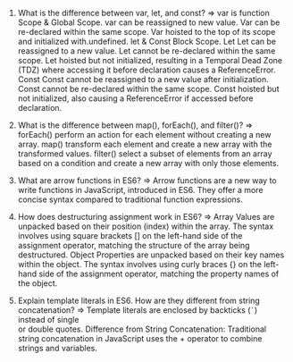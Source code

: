 1) What is the difference between var, let, and const?
=> var is function Scope & Global Scope.
     var can be reassigned to new value.
     Var can be re-declared within the same scope.
     Var hoisted to the top of its scope and initialized with.undefined.
   let & Const Block Scope.
   Let
    Let can be reassigned to a new value.
    Let cannot be re-declared within the same scope.
    Let hoisted but not initialized, resulting in a Temporal Dead Zone (TDZ) where accessing it before declaration causes a ReferenceError.
   Const 
    Const cannot be reassigned to a new value after initialization. 
    Const cannot be re-declared within the same scope.
    Const hoisted but not initialized, also causing a ReferenceError if accessed before declaration.  


 2) What is the difference between map(), forEach(), and filter()?
 => forEach() perform an action for each element without  creating a new array. 
    map() transform each element and create a new array with the transformed values.
    filter() select a subset of elements from an array based on a condition and create a new array with only those elements.

 3) What are arrow functions in ES6?
    => Arrow functions are a new way to write functions in JavaScript, 
       introduced in ES6. They offer a more concise syntax compared to traditional function expressions.

 4) How does destructuring assignment work in ES6?
    => Array
         Values are unpacked based on their position (index) within the array.
         The syntax involves using square brackets [] on the left-hand side of the assignment operator, matching the structure of the array being destructured.
       Object
         Properties are unpacked based on their key names within the object.
         The syntax involves using curly braces {} on the left-hand side of the assignment operator, matching the property names of the object.

 5) Explain template literals in ES6. How are they different from string concatenation?
    => Template literals are enclosed by backticks (`` ` ``) instead of single  
       or double quotes.
      Difference from String Concatenation:
       Traditional string concatenation in JavaScript uses the + operator to combine strings and variables.